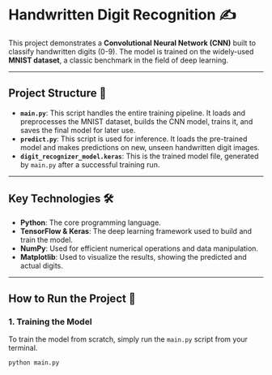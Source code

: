 # Handwritten Digit Recognition ✍️

This project demonstrates a **Convolutional Neural Network (CNN)** built to classify handwritten digits (0-9). The model is trained on the widely-used **MNIST dataset**, a classic benchmark in the field of deep learning.

***

## Project Structure 📁

- **`main.py`**: This script handles the entire training pipeline. It loads and preprocesses the MNIST dataset, builds the CNN model, trains it, and saves the final model for later use.
- **`predict.py`**: This script is used for inference. It loads the pre-trained model and makes predictions on new, unseen handwritten digit images.
- **`digit_recognizer_model.keras`**: This is the trained model file, generated by `main.py` after a successful training run.

***

## Key Technologies 🛠️

- **Python**: The core programming language.
- **TensorFlow & Keras**: The deep learning framework used to build and train the model.
- **NumPy**: Used for efficient numerical operations and data manipulation.
- **Matplotlib**: Used to visualize the results, showing the predicted and actual digits.

***

## How to Run the Project 🚀

### 1. Training the Model

To train the model from scratch, simply run the `main.py` script from your terminal.

```bash
python main.py
